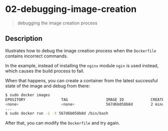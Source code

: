 # 02-debugging-image-creation
> debugging the image creation process

## Description
Illustrates how to debug the image creation process when the `Dockerfile` contains incorrect commands.

In the example, instead of installing the `nginx` module `ngin` is used instead, which causes the build process to fail.

When that happens, you can create a container from the latest successful state of the image and debug from there:
```bash
$ sudo docker images
EPOSITORY                TAG                 IMAGE ID            CREATED             SIZE
<none>                   <none>              567d6b058b8d        2 minutes ago      129 MB
...
$ sudo docker run -i -t 567d6b058b8d /bin/bash
```

After that, you can modify the `Dockerfile` and try again.
